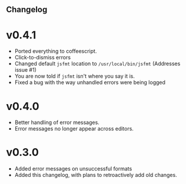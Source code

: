 Changelog
---------

v0.4.1
======
 * Ported everything to coffeescript.
 * Click-to-dismiss errors
 * Changed default `jsfmt` location to `/usr/local/bin/jsfmt` (Addresses issue #1)
 * You are now told if `jsfmt` isn't where you say it is.
 * Fixed a bug with the way unhandled errors were being logged

v0.4.0
======
 * Better handling of error messages.
 * Error messages no longer appear across editors.

v0.3.0
======

 * Added error messages on unsuccessful formats
 * Added this changelog, with plans to retroactively add old changes.
